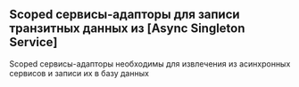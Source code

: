 ## Scoped сервисы-адапторы для записи транзитных данных из [Async Singleton Service]

Scoped сервисы-адапторы необходимы для извлечения из асинхронных сервисов и записи их в базу данных